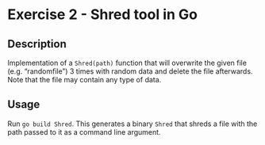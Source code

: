 # Exercise 2 - Shred tool in Go

## Description
Implementation of a `Shred(path)` function that will overwrite the
given file (e.g. “randomfile”) 3 times with random data and delete the
file afterwards. Note that the file may contain any type of data.

## Usage
Run `go build Shred`. This generates a binary `Shred` that shreds a
file with the path passed to it as a command line argument.
